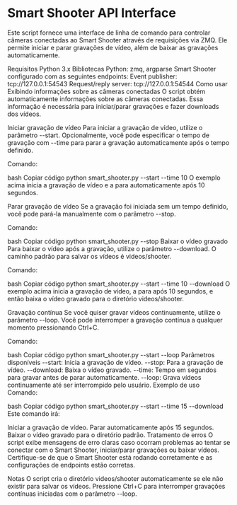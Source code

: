 # Smart Shooter API Interface

Este script fornece uma interface de linha de comando para controlar câmeras conectadas ao Smart Shooter através de requisições via ZMQ. Ele permite iniciar e parar gravações de vídeo, além de baixar as gravações automaticamente.

Requisitos
Python 3.x
Bibliotecas Python: zmq, argparse
Smart Shooter configurado com as seguintes endpoints:
Event publisher: tcp://127.0.0.1:54543
Request/reply server: tcp://127.0.0.1:54544
Como usar
Exibindo informações sobre as câmeras conectadas
O script obtém automaticamente informações sobre as câmeras conectadas. Essa informação é necessária para iniciar/parar gravações e fazer downloads dos vídeos.

Iniciar gravação de vídeo
Para iniciar a gravação de vídeo, utilize o parâmetro --start. Opcionalmente, você pode especificar o tempo de gravação com --time para parar a gravação automaticamente após o tempo definido.

Comando:

bash
Copiar código
python smart_shooter.py --start --time 10
O exemplo acima inicia a gravação de vídeo e a para automaticamente após 10 segundos.

Parar gravação de vídeo
Se a gravação foi iniciada sem um tempo definido, você pode pará-la manualmente com o parâmetro --stop.

Comando:

bash
Copiar código
python smart_shooter.py --stop
Baixar o vídeo gravado
Para baixar o vídeo após a gravação, utilize o parâmetro --download. O caminho padrão para salvar os vídeos é videos/shooter.

Comando:

bash
Copiar código
python smart_shooter.py --start --time 10 --download
O exemplo acima inicia a gravação de vídeo, a para após 10 segundos, e então baixa o vídeo gravado para o diretório videos/shooter.

Gravação contínua
Se você quiser gravar vídeos continuamente, utilize o parâmetro --loop. Você pode interromper a gravação contínua a qualquer momento pressionando Ctrl+C.

Comando:

bash
Copiar código
python smart_shooter.py --start --loop
Parâmetros disponíveis
--start: Inicia a gravação de vídeo.
--stop: Para a gravação de vídeo.
--download: Baixa o vídeo gravado.
--time: Tempo em segundos para gravar antes de parar automaticamente.
--loop: Grava vídeos continuamente até ser interrompido pelo usuário.
Exemplo de uso
Comando:

bash
Copiar código
python smart_shooter.py --start --time 15 --download
Este comando irá:

Iniciar a gravação de vídeo.
Parar automaticamente após 15 segundos.
Baixar o vídeo gravado para o diretório padrão.
Tratamento de erros
O script exibe mensagens de erro claras caso ocorram problemas ao tentar se conectar com o Smart Shooter, iniciar/parar gravações ou baixar vídeos. Certifique-se de que o Smart Shooter está rodando corretamente e as configurações de endpoints estão corretas.

Notas
O script cria o diretório videos/shooter automaticamente se ele não existir para salvar os vídeos.
Pressione Ctrl+C para interromper gravações contínuas iniciadas com o parâmetro --loop.
